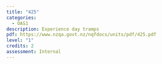 ```yaml
---
title: "425"
categories:
  - OAS1
description: Experience day tramps
pdf: https://www.nzqa.govt.nz/nqfdocs/units/pdf/425.pdf
level: "1"
credits: 2
assessment: Internal
---
```


